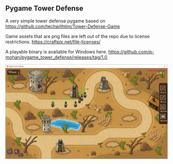 ## Pygame Tower Defense

A very simple tower defense pygame based on https://github.com/techwithtim/Tower-Defense-Game 

Game assets that are png files are left out of the repo due to license restrictions. https://craftpix.net/file-licenses/

A playable binary is available for Windows here. https://github.com/p-mohan/pygame_tower_defense/releases/tag/1.0

![Game view](https://github.com/p-mohan/pygame_tower_defense/blob/master/screenshot.jpg?raw=true)